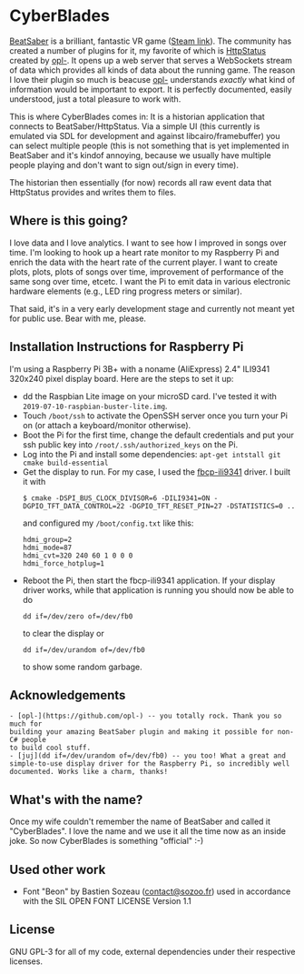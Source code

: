 # CyberBlades
[BeatSaber](https://beatsaber.com) is a brilliant, fantastic VR game
([Steam link](https://store.steampowered.com/app/620980/Beat_Saber/)). The community
has created a number of plugins for it, my favorite of which is
[HttpStatus](https://github.com/opl-/beatsaber-http-status) created by
[opl-](https://github.com/opl-). It opens up a web server that serves a
WebSockets stream of data which provides all kinds of data about the running
game.  The reason I love their plugin so much is beacuse
[opl-](https://github.com/opl-) understands *exactly* what kind of information
would be important to export. It is perfectly documented, easily understood,
just a total pleasure to work with.

This is where CyberBlades comes in: It is a historian application that connects
to BeatSaber/HttpStatus. Via a simple UI (this currently is emulated via SDL
for development and against libcairo/framebuffer) you can select multiple
people (this is not something that is yet implemented in BeatSaber and it's
kindof annoying, because we usually have multiple people playing and don't want
to sign out/sign in every time).

The historian then essentially (for now) records all raw event data that
HttpStatus provides and writes them to files.

## Where is this going?
I love data and I love analytics. I want to see how I improved in songs over
time. I'm looking to hook up a heart rate monitor to my Raspberry Pi and enrich
the data with the heart rate of the current player. I want to create plots,
plots, plots of songs over time, improvement of performance of the same song
over time, etcetc. I want the Pi to emit data in various electronic hardware
elements (e.g., LED ring progress meters or similar).

That said, it's in a very early development stage and currently not meant yet
for public use. Bear with me, please.

## Installation Instructions for Raspberry Pi
I'm using a Raspberry Pi 3B+ with a noname (AliExpress) 2.4" ILI9341 320x240
pixel display board. Here are the steps to set it up:

  - dd the Raspbian Lite image on your microSD card. I've tested it with
    `2019-07-10-raspbian-buster-lite.img`.
  - Touch `/boot/ssh` to activate the OpenSSH server once you turn your Pi on
    (or attach a keyboard/monitor otherwise).
  - Boot the Pi for the first time, change the default credentials and put your
    ssh public key into `/root/.ssh/authorized_keys` on the Pi.
  - Log into the Pi and install some dependencies: `apt-get intstall git cmake build-essential`
  - Get the display to run. For my case, I used the
    [fbcp-ili9341](https://github.com/juj/fbcp-ili9341) driver. I built it with
    ```
	$ cmake -DSPI_BUS_CLOCK_DIVISOR=6 -DILI9341=ON -DGPIO_TFT_DATA_CONTROL=22 -DGPIO_TFT_RESET_PIN=27 -DSTATISTICS=0 ..
    ```
    and configured my `/boot/config.txt` like this:
    ```
    hdmi_group=2
    hdmi_mode=87
    hdmi_cvt=320 240 60 1 0 0 0
    hdmi_force_hotplug=1
    ```
  - Reboot the Pi, then start the fbcp-ili9341 application. If your display
    driver works, while that application is running you should now be able to
    do
    ```
    dd if=/dev/zero of=/dev/fb0
    ```
    to clear the display or 
    ```
    dd if=/dev/urandom of=/dev/fb0
    ```
    to show some random garbage.

## Acknowledgements
	- [opl-](https://github.com/opl-) -- you totally rock. Thank you so much for
	building your amazing BeatSaber plugin and making it possible for non-C# people
	to build cool stuff.
	- [juj](dd if=/dev/urandom of=/dev/fb0) -- you too! What a great and
	simple-to-use display driver for the Raspberry Pi, so incredibly well
    documented. Works like a charm, thanks!

## What's with the name?
Once my wife couldn't remember the name of BeatSaber and called it
"CyberBlades". I love the name and we use it all the time now as an inside
joke. So now CyberBlades is something "official" :-)

## Used other work
  - Font "Beon" by Bastien Sozeau (contact@sozoo.fr) used in accordance with
    the SIL OPEN FONT LICENSE Version 1.1

## License
GNU GPL-3 for all of my code, external dependencies under their respective
licenses.
